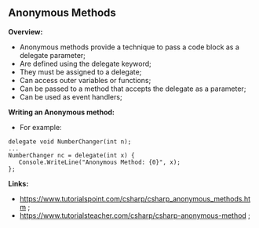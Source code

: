 ## Anonymous Methods

**Overview:**

- Anonymous methods provide a technique to pass a code block as a delegate parameter;
- Are defined using the delegate keyword;
- They must be assigned to a delegate;
- Can access outer variables or functions;
- Can be passed to a method that accepts the delegate as a parameter;
- Can be used as event handlers;

**Writing an Anonymous method:**

- For example:
```
delegate void NumberChanger(int n);
...
NumberChanger nc = delegate(int x) {
   Console.WriteLine("Anonymous Method: {0}", x);
};
```

**Links:**

- https://www.tutorialspoint.com/csharp/csharp_anonymous_methods.htm ;
- https://www.tutorialsteacher.com/csharp/csharp-anonymous-method ;